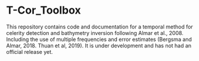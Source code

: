 # T-Cor_Toolbox
This repository contains code and documentation for a temporal method for celerity detection and bathymetry inversion following Almar et al., 2008. Including the use of multiple frequencies and error estimates (Bergsma and Almar, 2018. Thuan et al, 2019). It is under development and has not had an official release yet.
